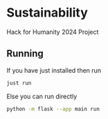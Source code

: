 # Sustainability
Hack for Humanity 2024 Project

## Running
If you have just installed then run
```bash
just run
```
Else you can run directly
```bash
python -m flask --app main run
```
